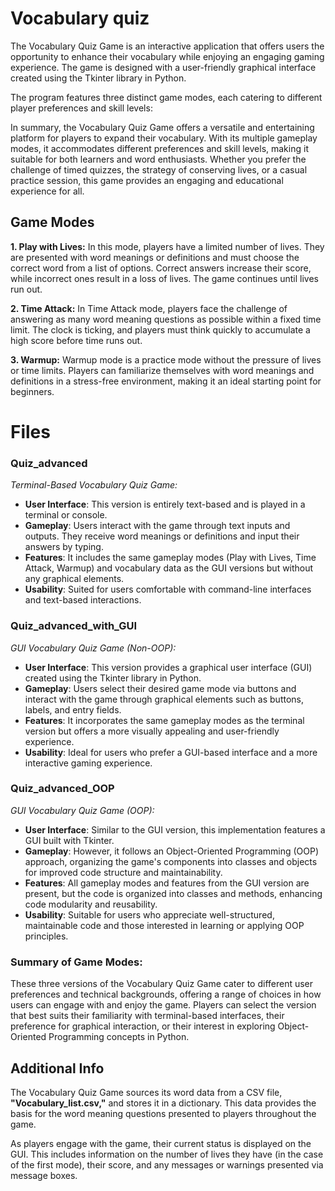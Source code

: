 # Vocabulary quiz

The Vocabulary Quiz Game is an interactive application that offers users the opportunity to enhance their vocabulary while enjoying an engaging gaming experience. The game is designed with a user-friendly graphical interface created using the Tkinter library in Python.

The program features three distinct game modes, each catering to different player preferences and skill levels:

In summary, the Vocabulary Quiz Game offers a versatile and entertaining platform for players to expand their vocabulary. With its multiple gameplay modes, it accommodates different preferences and skill levels, making it suitable for both learners and word enthusiasts. Whether you prefer the challenge of timed quizzes, the strategy of conserving lives, or a casual practice session, this game provides an engaging and educational experience for all.

## Game Modes

**1. Play with Lives:** In this mode, players have a limited number of lives. They are presented with word meanings or definitions and must choose the correct word from a list of options. Correct answers increase their score, while incorrect ones result in a loss of lives. The game continues until lives run out.

**2. Time Attack:** In Time Attack mode, players face the challenge of answering as many word meaning questions as possible within a fixed time limit. The clock is ticking, and players must think quickly to accumulate a high score before time runs out.

**3. Warmup:** Warmup mode is a practice mode without the pressure of lives or time limits. Players can familiarize themselves with word meanings and definitions in a stress-free environment, making it an ideal starting point for beginners.

# Files

### Quiz_advanced

_Terminal-Based Vocabulary Quiz Game:_

- **User Interface**: This version is entirely text-based and is played in a terminal or console.
- **Gameplay**: Users interact with the game through text inputs and outputs. They receive word meanings or definitions and input their answers by typing.
- **Features**: It includes the same gameplay modes (Play with Lives, Time Attack, Warmup) and vocabulary data as the GUI versions but without any graphical elements.
- **Usability**: Suited for users comfortable with command-line interfaces and text-based interactions.

### Quiz_advanced_with_GUI

_GUI Vocabulary Quiz Game (Non-OOP):_

- **User Interface**: This version provides a graphical user interface (GUI) created using the Tkinter library in Python.
- **Gameplay**: Users select their desired game mode via buttons and interact with the game through graphical elements such as buttons, labels, and entry fields.
- **Features**: It incorporates the same gameplay modes as the terminal version but offers a more visually appealing and user-friendly experience.
- **Usability**: Ideal for users who prefer a GUI-based interface and a more interactive gaming experience.

### Quiz_advanced_OOP

_GUI Vocabulary Quiz Game (OOP):_

- **User Interface**: Similar to the GUI version, this implementation features a GUI built with Tkinter.
- **Gameplay**: However, it follows an Object-Oriented Programming (OOP) approach, organizing the game's components into classes and objects for improved code structure and maintainability.
- **Features**: All gameplay modes and features from the GUI version are present, but the code is organized into classes and methods, enhancing code modularity and reusability.
- **Usability**: Suitable for users who appreciate well-structured, maintainable code and those interested in learning or applying OOP principles.

### Summary of Game Modes:

These three versions of the Vocabulary Quiz Game cater to different user preferences and technical backgrounds, offering a range of choices in how users can engage with and enjoy the game. Players can select the version that best suits their familiarity with terminal-based interfaces, their preference for graphical interaction, or their interest in exploring Object-Oriented Programming concepts in Python.

## Additional Info

The Vocabulary Quiz Game sources its word data from a CSV file, **"Vocabulary_list.csv,"** and stores it in a dictionary. This data provides the basis for the word meaning questions presented to players throughout the game.

As players engage with the game, their current status is displayed on the GUI. This includes information on the number of lives they have (in the case of the first mode), their score, and any messages or warnings presented via message boxes.
